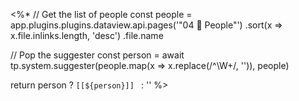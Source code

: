 <%* 
// Get the list of people
const people = app.plugins.plugins.dataview.api.pages('"04 👤 People"')
  .sort(x => x.file.inlinks.length, 'desc')
  .file.name

// Pop the suggester
const person = await tp.system.suggester(people.map(x => x.replace(/^\W+/, '')), people)

return person ? `[[${person}]] ` : ''
%>